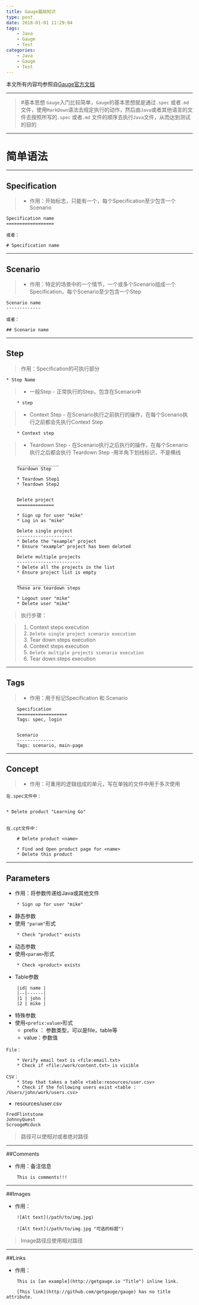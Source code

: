 ```yaml
---
title: Gauge基础知识
type: post
date: 2018-01-01 11:29:04
tags:
    - Java
    - Gauge
    - Test
categories: 
    - Java
    - Gauge
    - Test
---
```

本文所有内容均参照自[Gauge官方文档](http://getgauge.io/documentation/user/current/)

----------
>#基本思想
>`Gauge`入门比较简单，`Gauge`的基本思想就是通过`.spec` 或者`.md` 文件，使用`MarkDown`语法去规定执行的动作，然后由`Java`或者其他语言的文件去按照所写的`.spec` 或者`.md` 文件的顺序去执行`Java`文件，从而达到测试的目的


----------
# 简单语法


----------


## Specification
> - 作用：开始标志，只能有一个，每个Specification至少包含一个Scenario

```
Specification name          
==================

或者：  

# Specification name
```


----------


## Scenario
> - 作用：特定的场景中的一个情节，一个或多个Scenario组成一个Specification，每个Scenario至少包含一个Step

```
Scenario name                 
-------------

或者：

## Scenario name

```


----------


## Step
> 作用：Specification的可执行部分

```
* Step Name
```



> -  一般Step
    -  正常执行的Step，包含在Scenario中
```
    * step
```

 
> - Context Step 
     -  在Scenario执行之前执行的操作，在每个Scenario执行之前都会先执行Context Step
```
    * Context step
```

> - Teardown Step
     -  在Scenario执行之后执行的操作，在每个Scenario执行之后都会执行 Teardown Step
     -用半角下划线标识，不是横线
  
        ________________
        Teardown Step
        
        * Teardown Step1
        * Teardown Step2

```

    Delete project
    ==============
    
    * Sign up for user "mike"
    * Log in as "mike"
    
    Delete single project
    ---------------------
    * Delete the "example" project
    * Ensure "example" project has been deleted
    
    Delete multiple projects
    ------------------------
    * Delete all the projects in the list
    * Ensure project list is empty
    
    ____________________
    These are teardown steps
    
    * Logout user "mike"
    * Delete user "mike"
```
> 执行步骤：

> 1. Context steps execution
> 2. `Delete single project scenario execution`
> 3. Tear down steps execution
> 4. Context steps execution
> 5. `Delete multiple projects scenario execution`
> 6. Tear down steps execution

----------
## Tags
> - 作用：用于标记Specification 和 Scenario


```
    Specification 
    ===================          
    Tags: spec, login

      
    Scenario 
    --------------
    Tags: scenario, main-page

```


----------
## Concept
> - 作用：可重用的逻辑组成的单元，写在单独的文件中用于多次使用


```
在.spec文件中：
    

```
    * Delete product "Learning Go"
    
```

在.cpt文件中：

    # Delete product <name>

    * Find and Open product page for <name>
    * Delete this product   
```


----------

## Parameters
 - 作用：将参数传递给Java或其他文件

```
    * Sign up for user "mike"
```

 - 静态参数
  - 使用 `"param"`形式
```
    * Check "product" exists
```

 -  动态参数
   - 使用`<param>`形式

```
    * Check <product> exists
```
- Table参数

```
    |id| name |
    |--|------|
    |1 | john |
    |2 | mike |

```

 - 特殊参数
  -  使用`<prefix:value>`形式
      - prefix ： 参数类型，可以是file，table等
      - value：参数值
  
```
File：

    * Verify email text is <file:email.txt>
    * Check if <file:/work/content.txt> is visible
    
CSV：
    * Step that takes a table <table:resources/user.csv>
    * Check if the following users exist <table : /Users/john/work/users.csv>
```

- resources/user.csv

```
FredFlintstone
JohnnyQuest
ScroogeMcduck

```

> 路径可以使相对或者绝对路径

----------
##Comments
 - 作用：备注信息

```
    This is comments!!!
```
----------
##Images
 - 作用：

```
    ![Alt text](/path/to/img.jpg)

    ![Alt text](/path/to/img.jpg "可选的标题")
```

> Image路径应使用相对路径
    
 ----------
##Links
 - 作用：

```
    This is [an example](http://getgauge.io "Title") inline link.

    [This link](http://github.com/getgauge/gauge) has no title attribute.
```
